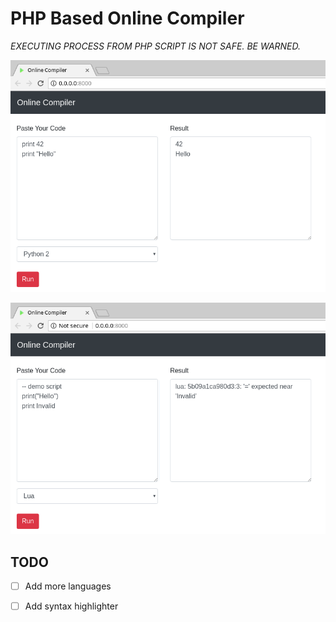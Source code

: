 # PHP Based Online Compiler

*EXECUTING PROCESS FROM PHP SCRIPT IS NOT SAFE. BE WARNED.*

![Success](img/success.png)

![Error](img/error.png)

## TODO

- [ ] Add more languages
- [ ] Add syntax highlighter

